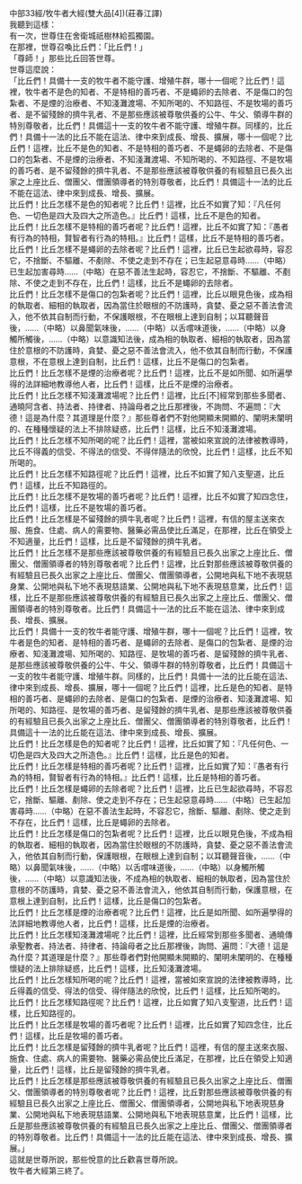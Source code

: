 中部33經/牧牛者大經(雙大品[4])(莊春江譯)  
我聽到這樣：  
有一次，世尊住在舍衛城祇樹林給孤獨園。  
在那裡，世尊召喚比丘們：「比丘們！」  
「尊師！」那些比丘回答世尊。  
世尊這麼說：  
「比丘們！具備十一支的牧牛者不能守護、增殖牛群，哪十一個呢？比丘們！這裡，牧牛者不是色的知者、不是特相的善巧者、不是蠅卵的去除者、不是傷口的包紮者、不是煙的治療者、不知淺灘渡場、不知所喝的、不知路徑、不是牧場的善巧者、是不留殘餘的擠牛乳者、不是那些應該被尊敬供養的公牛、牛父、領導牛群的特別尊敬者，比丘們！具備這十一支的牧牛者不能守護、增殖牛群。同樣的，比丘們！具備十一法的比丘不能在這法、律中來到成長、增長、擴展，哪十一個呢？比丘們！這裡，比丘不是色的知者、不是特相的善巧者、不是蠅卵的去除者、不是傷口的包紮者、不是煙的治療者、不知淺灘渡場、不知所喝的、不知路徑、不是牧場的善巧者、是不留殘餘的擠牛乳者、不是那些應該被尊敬供養的有經驗且已長久出家之上座比丘、僧團父、僧團領導者的特別尊敬者，比丘們！具備這十一法的比丘不能在這法、律中來到成長、增長、擴展。  
比丘們！比丘怎樣不是色的知者呢？比丘們！這裡，比丘不如實了知：『凡任何色、一切色是四大及四大之所造色。』比丘們！這樣，比丘不是色的知者。  
比丘們！比丘怎樣不是特相的善巧者呢？比丘們！這裡，比丘不如實了知：『愚者有行為的特相，賢智者有行為的特相。』比丘們！這樣，比丘不是特相的善巧者。  
比丘們！比丘怎樣不是蠅卵的去除者呢？比丘們！這裡，比丘已生起欲尋時，容忍它，不捨斷、不驅離、不剷除、不使之走到不存在；已生起惡意尋時……（中略）已生起加害尋時……（中略）在惡不善法生起時，容忍它，不捨斷、不驅離、不剷除、不使之走到不存在，比丘們！這樣，比丘不是蠅卵的去除者。  
比丘們！比丘怎樣不是傷口的包紮者呢？比丘們！這裡，比丘以眼見色後，成為相的執取者、細相的執取者，因為當住於眼根的不防護時，貪婪、憂之惡不善法會流入，他不依其自制而行動，不保護眼根，不在眼根上達到自制；以耳聽聲音後，……（中略）以鼻聞氣味後，……（中略）以舌嚐味道後，……（中略）以身觸所觸後，……（中略）以意識知法後，成為相的執取者、細相的執取者，因為當住於意根的不防護時，貪婪、憂之惡不善法會流入，他不依其自制而行動，不保護意根，不在意根上達到自制，比丘們！這樣，比丘不是傷口的包紮者。  
比丘們！比丘怎樣不是煙的治療者呢？比丘們！這裡，比丘不是如所聞、如所遍學得的法詳細地教導他人者，比丘們！這樣，比丘不是煙的治療者。  
比丘們！比丘怎樣不知淺灘渡場呢？比丘們！這裡，比丘[不]經常到那些多聞者、通曉阿含者、持法者、持律者、持論母者之比丘那裡後，不詢問、不遍問：『大德！這是為什麼？其道理是什麼？』那些尊者們不對他開顯未開顯的、闡明未闡明的、在種種懷疑的法上不排除疑惑，比丘們！這樣，比丘不知淺灘渡場。  
比丘們！比丘怎樣不知所喝的呢？比丘們！這裡，當被如來宣說的法律被教導時，比丘不得義的信受、不得法的信受、不得伴隨法的欣悅，比丘們！這樣，比丘不知所喝的。  
比丘們！比丘怎樣不知路徑呢？比丘們！這裡，比丘不如實了知八支聖道，比丘們！這樣，比丘不知路徑的。  
比丘們！比丘怎樣不是牧場的善巧者呢？比丘們！這裡，比丘不如實了知四念住，比丘們！這樣，比丘不是牧場的善巧者。  
比丘們！比丘怎樣是不留殘餘的擠牛乳者呢？比丘們！這裡，有信的屋主送來衣服、施食、住處、病人的需要物、醫藥必需品使比丘滿足，在那裡，比丘在領受上不知適量，比丘們！這樣，比丘是不留殘餘的擠牛乳者。  
比丘們！比丘怎樣不是那些應該被尊敬供養的有經驗且已長久出家之上座比丘、僧團父、僧團領導者的特別尊敬者呢？比丘們！這裡，比丘對那些應該被尊敬供養的有經驗且已長久出家之上座比丘、僧團父、僧團領導者，公開地與私下地不表現慈身業、公開地與私下地不表現慈語業、公開地與私下地不表現慈意業，比丘們！這樣，比丘不是那些應該被尊敬供養的有經驗且已長久出家之上座比丘、僧團父、僧團領導者的特別尊敬者。比丘們！具備這十一法的比丘不能在這法、律中來到成長、增長、擴展。  
比丘們！具備十一支的牧牛者能守護、增殖牛群，哪十一個呢？比丘們！這裡，牧牛者是色的知者、是特相的善巧者、是蠅卵的去除者、是傷口的包紮者、是煙的治療者、知淺灘渡場、知所喝的、知路徑、是牧場的善巧者、是留殘餘的擠牛乳者、是那些應該被尊敬供養的公牛、牛父、領導牛群的特別尊敬者，比丘們！具備這十一支的牧牛者能守護、增殖牛群。同樣的，比丘們！具備十一法的比丘能在這法、律中來到成長、增長、擴展，哪十一個呢？比丘們！這裡，比丘是色的知者、是特相的善巧者、是蠅卵的去除者、是傷口的包紮者、是煙的治療者、知淺灘渡場、知所喝的、知路徑、是牧場的善巧者、是留殘餘的擠牛乳者、是那些應該被尊敬供養的有經驗且已長久出家之上座比丘、僧團父、僧團領導者的特別尊敬者，比丘們！具備這十一法的比丘能在這法、律中來到成長、增長、擴展。  
比丘們！比丘怎樣是色的知者呢？比丘們！這裡，比丘如實了知：『凡任何色、一切色是四大及四大之所造色。』比丘們！這樣，比丘是色的知者。  
比丘們！比丘怎樣是特相的善巧者呢？比丘們！這裡，比丘如實了知：『愚者有行為的特相，賢智者有行為的特相。』比丘們！這樣，比丘是特相的善巧者。  
比丘們！比丘怎樣是蠅卵的去除者呢？比丘們！這裡，比丘已生起欲尋時，不容忍它，捨斷、驅離、剷除、使之走到不存在；已生起惡意尋時……（中略）已生起加害尋時……（中略）在惡不善法生起時，不容忍它，捨斷、驅離、剷除、使之走到不存在，比丘們！這樣，比丘是蠅卵的去除者。  
比丘們！比丘怎樣是傷口的包紮者呢？比丘們！這裡，比丘以眼見色後，不成為相的執取者、細相的執取者，因為當住於眼根的不防護時，貪婪、憂之惡不善法會流入，他依其自制而行動，保護眼根，在眼根上達到自制；以耳聽聲音後，……（中略）以鼻聞氣味後，……（中略）以舌嚐味道後，……（中略）以身觸所觸後，……（中略）以意識知法後，不成為相的執取者、細相的執取者，因為當住於意根的不防護時，貪婪、憂之惡不善法會流入，他依其自制而行動，保護意根，在意根上達到自制，比丘們！這樣，比丘是傷口的包紮者。  
比丘們！比丘怎樣是煙的治療者呢？比丘們！這裡，比丘是如所聞、如所遍學得的法詳細地教導他人者，比丘們！這樣，比丘是煙的治療者。  
比丘們！比丘怎樣知淺灘渡場呢？比丘們！這裡，比丘經常到那些多聞者、通曉傳承聖教者、持法者、持律者、持論母者之比丘那裡後，詢問、遍問：『大德！這是為什麼？其道理是什麼？』那些尊者們對他開顯未開顯的、闡明未闡明的、在種種懷疑的法上排除疑惑，比丘們！這樣，比丘知淺灘渡場。  
比丘們！比丘怎樣知所喝的呢？比丘們！這裡，當被如來宣說的法律被教導時，比丘得義的信受、得法的信受、得伴隨法的欣悅，比丘們！這樣，比丘知所喝的。  
比丘們！比丘怎樣知路徑呢？比丘們！這裡，比丘如實了知八支聖道，比丘們！這樣，比丘知路徑的。  
比丘們！比丘怎樣是牧場的善巧者呢？比丘們！這裡，比丘如實了知四念住，比丘們！這樣，比丘是牧場的善巧者。  
比丘們！比丘怎樣是留殘餘的擠牛乳者呢？比丘們！這裡，有信的屋主送來衣服、施食、住處、病人的需要物、醫藥必需品使比丘滿足，在那裡，比丘在領受上知適量，比丘們！這樣，比丘是留殘餘的擠牛乳者。  
比丘們！比丘怎樣是那些應該被尊敬供養的有經驗且已長久出家之上座比丘、僧團父、僧團領導者的特別尊敬者呢？比丘們！這裡，比丘對那些應該被尊敬供養的有經驗且已長久出家之上座比丘、僧團父、僧團領導者，公開地與私下地表現慈身業、公開地與私下地表現慈語業、公開地與私下地表現慈意業，比丘們！這樣，比丘是那些應該被尊敬供養的有經驗且已長久出家之上座比丘、僧團父、僧團領導者的特別尊敬者。比丘們！具備這十一法的比丘能在這法、律中來到成長、增長、擴展。」  
這就是世尊所說，那些悅意的比丘歡喜世尊所說。  
牧牛者大經第三終了。  
  

